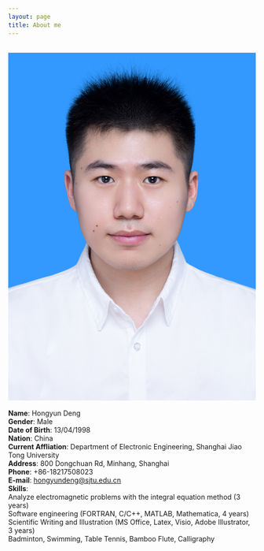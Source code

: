 ```yaml
---
layout: page
title: About me
---
```


&emsp; &emsp; &emsp; &emsp; &emsp; &emsp; &emsp; &emsp; &emsp; &emsp;  &emsp; 
![photo](HongyunDeng.jpg)

**Name**: Hongyun Deng<br>
**Gender**: Male<br>
**Date of Birth**: 13/04/1998<br>
**Nation**: China<br>
**Current Affliation**: Department of Electronic Engineering, Shanghai Jiao Tong University<br>
**Address**: 800 Dongchuan Rd, Minhang, Shanghai<br>
**Phone**: +86-18217508023<br>
**E-mail**: hongyundeng@sjtu.edu.cn<br>
**Skills**:<br>
Analyze electromagnetic problems with the integral equation method (3 years)<br>
Software engineering (FORTRAN, C/C++, MATLAB, Mathematica, 4 years)<br>
Scientific Writing and Illustration (MS Office, Latex, Visio, Adobe Illustrator, 3 years) <br>
Badminton, Swimming, Table Tennis, Bamboo Flute, Calligraphy
